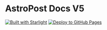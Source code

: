 # AstroPost Docs V5

[![Built with Starlight](https://astro.badg.es/v2/built-with-starlight/tiny.svg)](https://starlight.astro.build)
[![Deploy to GitHub Pages](https://github.com/airpioa/AstroPost-Docs/actions/workflows/deploy.yml/badge.svg)](https://github.com/airpioa/AstroPost-Docs/actions/workflows/deploy.yml)
